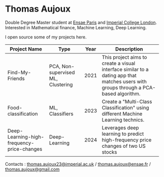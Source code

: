 # Thomas Aujoux

Double Degree Master student at [Ensae Paris](https://www.ensae.fr/en/) and [Imperial College London](https://www.imperial.ac.uk/study/courses/postgraduate-taught/mathematics-finance/). Interested in Mathematical finance, Machine Learning, Deep Learning. 

I open source some of my projects here. 

| Project Name | Type      | Year | Description                                  |
|--------------|-----------|------|----------------------------------------------|
| Find-My-Friends     | PCA, Non-supervised ML, Clustering   | 2021 | This project aims to create a visual interface similar to a dating app that matches users with groups through a PCA-based algorithm.       |
| Food-classification       | ML, Classifiers   | 2023 | Create a "Multi-Class Classification" using different Machine Learning technics. |
| Deep-Learning-high-frequency-price-changes      | Deep-Learning | 2024 | Leverages deep learning to predict high-frequency price changes of two US stocks |

Contacts : thomas.aujoux23@imperial.ac.uk
/ thomas.aujoux@ensae.fr
/ thomas.aujoux@gmail.com
